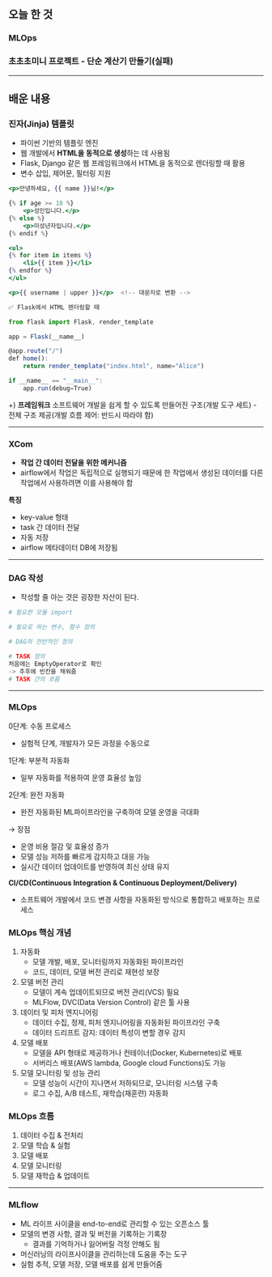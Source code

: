 ## 오늘 한 것
### MLOps
### 초초초미니 프로젝트 - 단순 계산기 만들기(실패)

---

## 배운 내용

### 진자(Jinja) 템플릿

- 파이썬 기반의 템플릿 엔진
- 웹 개발에서 **HTML을 동적으로 생성**하는 데 사용됨
- Flask, Django 같은 웹 프레임워크에서 HTML을 동적으로 렌더링할 때 활용
- 변수 삽입, 제어문, 필터링 지원

```jsx
<p>안녕하세요, {{ name }}님!</p>

{% if age >= 18 %}
    <p>성인입니다.</p>
{% else %}
    <p>미성년자입니다.</p>
{% endif %}

<ul>
{% for item in items %}
    <li>{{ item }}</li>
{% endfor %}
</ul>

<p>{{ username | upper }}</p>  <!-- 대문자로 변환 -->
```

```jsx
✅ Flask에서 HTML 렌더링할 때

from flask import Flask, render_template

app = Flask(__name__)

@app.route("/")
def home():
    return render_template("index.html", name="Alice")

if __name__ == "__main__":
    app.run(debug=True)

```

+) **프레임워크** 소프트웨어 개발을 쉽게 할 수 있도록 만들어진 구조(개발 도구 세트) - 전체 구조 제공(개발 흐름 제어: 반드시 따라야 함)

---

### XCom

- **작업 간 데이터 전달을 위한 메커니즘**
- airflow에서 작업은 독립적으로 실행되기 때문에 한 작업에서 생성된 데이터를 다른 작업에서 사용하려면 이를 사용해야 함

**특징**

- key-value 형태
- task 간 데이터 전달
- 자동 저장
- airflow 메타데이터 DB에 저장됨

---

### DAG 작성

- 작성할 줄 아는 것은 굉장한 자산이 된다.

```python
# 필요한 모듈 import

# 필요로 하는 변수, 함수 정의

# DAG의 전반적인 정의

# TASK 정의
처음에는 EmptyOperator로 확인
-> 추후에 빈칸을 채워줌
# TASK 간의 흐름
```

---

### MLOps

0단계: 수동 프로세스

- 실험적 단계, 개발자가 모든 과정을 수동으로

1단계: 부분적 자동화

- 일부 자동화를 적용하여 운영 효율성 높임

2단계: 완전 자동화

- 완전 자동화된 ML파이프라인을 구축하여 모델 운영을 극대화

→ 장점

- 운영 비용 절감 및 효율성 증가
- 모델 성능 저하를 빠르게 감지하고 대응 가능
- 실시간 데이터 업데이트를 반영하여 최신 상태 유지

**CI/CD(Continuous Integration & Continuous Deployment/Delivery)**

- 소프트웨어 개발에서 코드 변경 사항을 자동화된 방식으로 통합하고 배포하는 프로세스

### MLOps 핵심 개념

1. 자동화
    - 모델 개발, 배포, 모니터링까지 자동화된 파이프라인
    - 코드, 데이터, 모델 버전 관리로 재현성 보장
2. 모델 버전 관리
    - 모델이 계속 업데이트되므로 버전 관리(VCS) 필요
    - MLFlow, DVC(Data Version Control) 같은 툴 사용
3. 데이터 및 피처 엔지니어링
    - 데이터 수집, 정제, 피처 엔지니어링을 자동화된 파이프라인 구축
    - 데이터 드리프트 감지: 데이터 특성이 변할 경우 감지
4. 모델 배포
    - 모델을 API 형태로 제공하거나 컨테이너(Docker, Kubernetes)로 배포
    - 서버리스 배포(AWS lambda, Google cloud Functions)도 가능
5. 모델 모니터링 및 성능 관리
    - 모델 성능이 시간이 지나면서 저하되므로, 모니터링 시스템 구축
    - 로그 수집, A/B 테스트, 재학습(재훈련) 자동화

### MLOps 흐름

1. 데이터 수집 & 전처리
2. 모델 학습 & 실험
3. 모델 배포
4. 모델 모니터링
5. 모델 재학습 & 업데이트

---

### MLflow

- ML 라이프 사이클을 end-to-end로 관리할 수 있는 오픈소스 툴
- 모델의 변경 사항, 결과 및 버전을 기록하는 기록장
    - 결과를 기억하거나 잃어버릴 걱정 안해도 됨
- 머신러닝의 라이프사이클을 관리하는데 도움을 주는 도구
- 실험 추적, 모델 저장, 모델 배포를 쉽게 만들어줌
